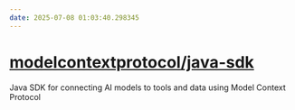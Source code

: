 ```yaml
---
date: 2025-07-08 01:03:40.298345
---
```


# [modelcontextprotocol/java-sdk](https://github.com/modelcontextprotocol/java-sdk)

Java SDK for connecting AI models to tools and data using Model Context Protocol